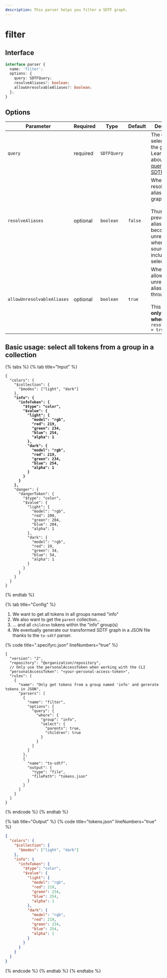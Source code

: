 ```yaml
---
description: This parser helps you filter a SDTF graph.
---
```


# filter

## Interface

```typescript
interface parser {
  name: 'filter';
  options: {
    query: SDTFQuery;
    resolveAliases?: boolean;
    allowUnresolvableAliases?: boolean;
  };
}
```

## Options

<table><thead><tr><th width="292">Parameter</th><th width="127.33333333333331">Required</th><th width="341">Type</th><th width="136">Default</th><th width="253">Description</th></tr></thead><tbody><tr><td><code>query</code></td><td>required</td><td><code>SDTFQuery</code></td><td></td><td>The query that select items in the graph. Learn more about <a href="../querying-a-sdtf-graph.md">how to query your SDTF graph</a>.</td></tr><tr><td><code>resolveAliases</code></td><td>optional</td><td><code>boolean</code></td><td><code>false</code></td><td>Whether to resolve the aliases of the graph.<br><br>Thus, preventing aliases to become unresolvable when their source is not included in the selected items.</td></tr><tr><td><code>allowUnresolvableAliases</code></td><td>optional</td><td><code>boolean</code></td><td><code>true</code></td><td>Whether to allow unresolvable aliases to flow through. <br><br>This option is <strong>only available when</strong> <code>resolveAliases = true</code></td></tr></tbody></table>

## Basic usage: select all tokens from a group in a collection

{% tabs %}
{% tab title="Input" %}
<pre class="language-json" data-line-numbers><code class="lang-json">{
  "colors": {
    "$collection": {
      "$modes": ["light", "dark"]
    },
<strong>    "info": {
</strong><strong>      "infoToken": {
</strong><strong>        "$type": "color",
</strong><strong>        "$value": {
</strong><strong>          "light": {
</strong><strong>            "model": "rgb",
</strong><strong>            "red": 219,
</strong><strong>            "green": 234,
</strong><strong>            "blue": 254,
</strong><strong>            "alpha": 1
</strong><strong>          },
</strong><strong>          "dark": {
</strong><strong>            "model": "rgb",
</strong><strong>            "red": 219,
</strong><strong>            "green": 234,
</strong><strong>            "blue": 254,
</strong><strong>            "alpha": 1
</strong><strong>          }
</strong><strong>        }
</strong><strong>      }
</strong><strong>    },
</strong>    "danger": {
      "dangerToken": {
        "$type": "color",
        "$value": {
          "light": {
            "model": "rgb",
            "red": 209,
            "green": 204,
            "blue": 204,
            "alpha": 1
          },
          "dark": {
            "model": "rgb",
            "red": 19,
            "green": 34,
            "blue": 54,
            "alpha": 1
          }
        }
      }
    }
  }
}
</code></pre>
{% endtab %}

{% tab title="Config" %}
1. We want to get all tokens in all groups named "info"
2. We also want to get the `parent` collection...
3. ... and all `children` tokens within the "info" group(s)
4. We eventually generate our transformed SDTF graph in a JSON file thanks to the `to-sdtf` parser.

{% code title=".specifyrc.json" lineNumbers="true" %}
```json5
{
  "version": "2",
  "repository": "@organization/repository",
  // Only use the personalAccessToken when working with the CLI
  "personalAccessToken": "<your-personal-access-token>",
  "rules": [
    {
      "name": "Only get tokens from a group named 'info' and gererate tokens in JSON",
      "parsers": [
        {
          "name": "filter",
          "options": {
            "query": {
              "where": {
                "group": "info",
                "select": {
                  "parents": true,
                  "children": true
                }
              }
            }
          }
        },
        {
          "name": "to-sdtf",
          "output": {
            "type": "file",
            "filePath": "tokens.json"
          }
        }
      ]
    }
  ]
}
```
{% endcode %}
{% endtab %}

{% tab title="Output" %}
{% code title="tokens.json" lineNumbers="true" %}
```json
{
  "colors": {
    "$collection": {
      "$modes": ["light", "dark"]
    },
    "info": {
      "infoToken": {
        "$type": "color",
        "$value": {
          "light": {
            "model": "rgb",
            "red": 219,
            "green": 234,
            "blue": 254,
            "alpha": 1
          },
          "dark": {
            "model": "rgb",
            "red": 219,
            "green": 234,
            "blue": 254,
            "alpha": 1
          }
        }
      }
    }
  }
}
```
{% endcode %}
{% endtab %}
{% endtabs %}

